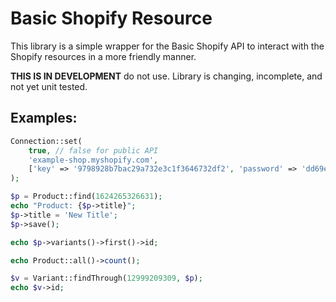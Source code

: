 # Basic Shopify Resource

This library is a simple wrapper for the Basic Shopify API to interact with the Shopify resources in a more friendly manner.

**THIS IS IN DEVELOPMENT** do not use. Library is changing, incomplete, and not yet unit tested.

## Examples:

```php
Connection::set(
    true, // false for public API
    'example-shop.myshopify.com',
    ['key' => '9798928b7bac29a732e3c1f3646732df2', 'password' => 'dd69e76588e9008b0b8ae1dd7a7b7b59']
);

$p = Product::find(1624265326631);
echo "Product: {$p->title}";
$p->title = 'New Title';
$p->save();

echo $p->variants()->first()->id;

echo Product::all()->count();

$v = Variant::findThrough(12999209309, $p);
echo $v->id;
```
